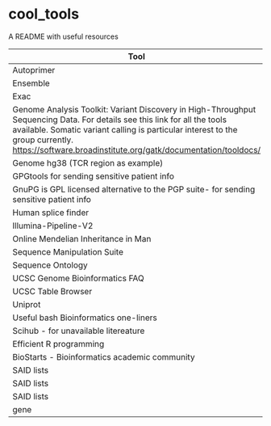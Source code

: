 # cool_tools
A README with useful resources

| Tool | Source |
| --- | --- |
|Autoprimer|  |https://github.com/gantzgraf/autoprimer3/releases/tag/v3.0.2|
|Ensemble|  |http://www.ensembl.org/index.html|
|Exac|  |http://exac.broadinstitute.org|
|Genome Analysis Toolkit: Variant Discovery in High-Throughput Sequencing Data. For details see this link for all the tools available. Somatic variant calling is particular interest to the group currently. https://software.broadinstitute.org/gatk/documentation/tooldocs/|  |https://software.broadinstitute.org/gatk/|
|Genome hg38 (TCR region as example)|  |http://genome.ucsc.edu/cgi-bin/das/hg38/dna?segment=chr7:142299011,142813287|
|GPGtools for sending sensitive patient info|  |https://gpgtools.org|
|GnuPG is GPL licensed alternative to the PGP suite-   for sending sensitive patient info|  |https://www.gnupg.org|
|Human splice finder|  |http://www.umd.be/HSF3/HSF.html|
|Illumina-Pipeline-V2|  |https://github.com/nirav99/Illumina-Pipeline-V2/blob/master/IlluminaPipelineCASAVA1_8.pdf|
|Online Mendelian Inheritance in Man|  |https://www.omim.org/|
|Sequence Manipulation Suite|  |http://www.coccidia.icb.usp.br/sms2/index.html|
|Sequence Ontology|  |http://www.sequenceontology.org|
|UCSC Genome Bioinformatics FAQ|  |https://genome.ucsc.edu/FAQ/FAQformat|
|UCSC Table Browser|  |https://genome.ucsc.edu/cgi-bin/hgTables|
|Uniprot|  |http://www.uniprot.org|
|Useful bash Bioinformatics one-liners|  |https://github.com/stephenturner/oneliners|
|Scihub - for unavailable litereature|  |https://sci-hub.cc|
|Efficient R programming|  |https://csgillespie.github.io/efficientR/|
|BioStarts - Bioinformatics academic community|  |https://www.biostars.org|
|SAID lists|  |http://saidsupport.org/patient-resources/finding-a-diagnosis/|
|SAID lists|  |https://mnglabs.com/tests/|
|SAID lists|  |http://immunology.blueprintgenetics.com/tests/|
| gene|  |https://www.preventiongenetics.com/testInfo.php?sel=test&val=Periodic+Fever+Syndromes+Sequencing+Panel |
